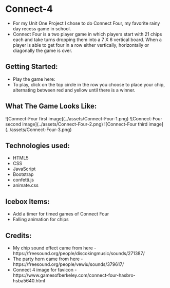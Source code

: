<h1>Connect-4</h1>
<ul>
  <li>For my Unit One Project I chose to do Connect Four, my favorite rainy day recess game in school.</li> 
  <li>Connect Four is a two player game in which players start with  21 chips each and take turns dropping them into a 7 X 6 vertical board. When a player is able to get four in a row either vertically, horizontally or diagonally the game is over.</li>
</ul>

<h2>Getting Started:</h2>
<ul>
    <li>Play the game here: <clairecarden-connect-four.surge.sh></li>
    <li>To play, click on the top circle in the row you choose to place your chip, alternating between red and yellow until there is a winner.</li>
</ul>

<h2>What The Game Looks Like:</h2>
  ![Connect-Four first image](../assets/Connect-Four-1.png)
  ![Connect-Four second image](../assets/Connect-Four-2.png)
  ![Connect-Four third image](../assets/Connect-Four-3.png)

<h2>Technologies used:</h2>
<ul> 
  <li>HTML5</li> 
  <li>CSS</li> 
  <li>JavaScript</li>
  <li>Bootstrap</li>
  <li>confetti.js</li>
  <li>animate.css</li>
</ul>

<h2>Icebox Items:</h2>
<ul>
  <li>Add a  timer for timed games of Connect Four</li>
  <li>Falling animation for chips</li>
</ul>

<h2>Credits:</h2>
<ul>
<li>My chip sound effect came from here - https://freesound.org/people/discokingmusic/sounds/271387/</li> 
<li>The party horn came from here - https://freesound.org/people/vewiu/sounds/379617/</li>
<li>Connect 4 image for favicon - https://www.gamesofberkeley.com/connect-four-hasbro-hsba5640.html</li>
</ul>

  